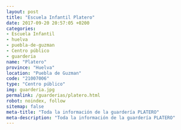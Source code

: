 ```yaml
---
layout: post
title: "Escuela Infantil Platero"
date: 2017-09-20 20:57:05 +0200
categories:
- Escuela Infantil
- huelva
- puebla-de-guzman
- Centro público
- guarderia
name: "Platero"
province: "Huelva"
location: "Puebla de Guzman"
code: "21007006"
type: "Centro público"
img: guarderia.jpg
permalink: /guarderias/platero.html
robot: noindex, follow
sitemap: false
meta-title: "Toda la información de la guardería PLATERO"
meta-description: "Toda la información de la guardería PLATERO"
---
```

